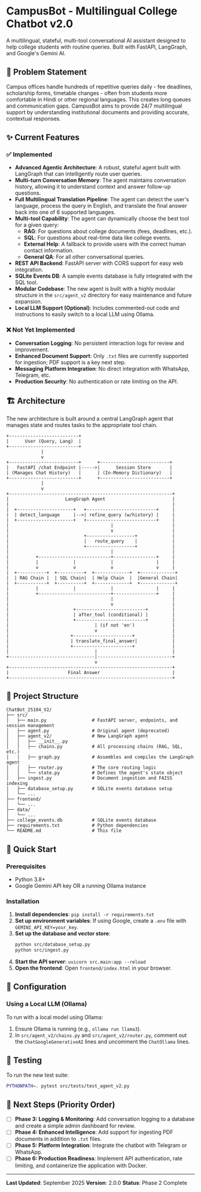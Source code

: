 # CampusBot - Multilingual College Chatbot v2.0

A multilingual, stateful, multi-tool conversational AI assistant designed to help college students with routine queries. Built with FastAPI, LangGraph, and Google's Gemini AI.

## 🎯 Problem Statement

Campus offices handle hundreds of repetitive queries daily - fee deadlines, scholarship forms, timetable changes - often from students more comfortable in Hindi or other regional languages. This creates long queues and communication gaps. CampusBot aims to provide 24/7 multilingual support by understanding institutional documents and providing accurate, contextual responses.

## ✨ Current Features

### ✅ Implemented
- **Advanced Agentic Architecture**: A robust, stateful agent built with LangGraph that can intelligently route user queries.
- **Multi-turn Conversation Memory**: The agent maintains conversation history, allowing it to understand context and answer follow-up questions.
- **Full Multilingual Translation Pipeline**: The agent can detect the user's language, process the query in English, and translate the final answer back into one of 6 supported languages.
- **Multi-tool Capability**: The agent can dynamically choose the best tool for a given query:
    - **RAG**: For questions about college documents (fees, deadlines, etc.).
    - **SQL**: For questions about real-time data like college events.
    - **External Help**: A fallback to provide users with the correct human contact information.
    - **General QA**: For all other conversational queries.
- **REST API Backend**: FastAPI server with CORS support for easy web integration.
- **SQLite Events DB**: A sample events database is fully integrated with the SQL tool.
- **Modular Codebase**: The new agent is built with a highly modular structure in the `src/agent_v2` directory for easy maintenance and future expansion.
- **Local LLM Support (Optional)**: Includes commented-out code and instructions to easily switch to a local LLM using Ollama.

### ❌ Not Yet Implemented
- **Conversation Logging**: No persistent interaction logs for review and improvement.
- **Enhanced Document Support**: Only `.txt` files are currently supported for ingestion; PDF support is a key next step.
- **Messaging Platform Integration**: No direct integration with WhatsApp, Telegram, etc.
- **Production Security**: No authentication or rate limiting on the API.

## 🏗️ Architecture

The new architecture is built around a central LangGraph agent that manages state and routes tasks to the appropriate tool chain.

```
+--------------------------+
|      User (Query, Lang)  |
+--------------------------+
             |
             v
+--------------------------+      +--------------------------+
|   FastAPI /chat Endpoint |----->|      Session Store       |
| (Manages Chat History)   |      | (In-Memory Dictionary)   |
+--------------------------+      +--------------------------+
             |
             v
+-------------------------------------------------------------+
|                     LangGraph Agent                         |
|                                                             |
|  +---------------------+   +--------------------------+     |
|  | detect_language     |-->| refine_query (w/history) |     |
|  +---------------------+   +--------------------------+     |
|                                      |                      |
|                                      v                      |
|                            +------------------+             |
|                            |   route_query    |             |
|                            +------------------+             |
|                                      |                      |
|          +---------------------------+----------------+     |
|          |             |             |                |     |
|          v             v             v                v     |
|  +-----------+  +----------+  +-------------+  +-------------+
|  | RAG Chain |  | SQL Chain|  | Help Chain  |  |General Chain|
|  +-----------+  +----------+  +-------------+  +-------------+
|          |             |             |                |     |
|          +---------------------------+----------------+     |
|                                      |                      |
|                                      v                      |
|                        +--------------------------+         |
|                        | after_tool (conditional) |         |
|                        +--------------------------+         |
|                                | (if not 'en')              |
|                                v                            |
|                       +----------------------+              |
|                       | translate_final_answer|             |
|                       +----------------------+              |
|                                |                            |
+--------------------------------|----------------------------+
                                 v
+-------------------------------------------------------------+
|                      Final Answer                           |
+-------------------------------------------------------------+
```

## 📁 Project Structure

```
ChatBot_25104_V2/
├── src/
│   ├── main.py                 # FastAPI server, endpoints, and session management
│   ├── agent.py                # Original agent (deprecated)
│   ├── agent_v2/               # New LangGraph agent
│   │   ├── __init__.py
│   │   ├── chains.py           # All processing chains (RAG, SQL, etc.)
│   │   ├── graph.py            # Assembles and compiles the LangGraph agent
│   │   ├── router.py           # The core routing logic
│   │   └── state.py            # Defines the agent's state object
│   ├── ingest.py               # Document ingestion and FAISS indexing
│   ├── database_setup.py       # SQLite events database setup
│   └── ...
├── frontend/
│   └── ...
├── data/
│   └── ...
├── college_events.db           # SQLite events database
├── requirements.txt            # Python dependencies
└── README.md                   # This file
```

## 🚀 Quick Start

### Prerequisites
- Python 3.8+
- Google Gemini API key OR a running Ollama instance

### Installation
1.  **Install dependencies**: `pip install -r requirements.txt`
2.  **Set up environment variables**: If using Google, create a `.env` file with `GEMINI_API_KEY=your_key`.
3.  **Set up the database and vector store**:
    ```bash
    python src/database_setup.py
    python src/ingest.py
    ```
4.  **Start the API server**: `uvicorn src.main:app --reload`
5.  **Open the frontend**: Open `frontend/index.html` in your browser.

## 🔧 Configuration

### Using a Local LLM (Ollama)
To run with a local model using Ollama:
1.  Ensure Ollama is running (e.g., `ollama run llama3`).
2.  In `src/agent_v2/chains.py` and `src/agent_v2/router.py`, comment out the `ChatGoogleGenerativeAI` lines and uncomment the `ChatOllama` lines.

## 🧪 Testing
To run the new test suite:
```bash
PYTHONPATH=. pytest src/tests/test_agent_v2.py
```

## 🎯 Next Steps (Priority Order)

- [ ] **Phase 3: Logging & Monitoring**: Add conversation logging to a database and create a simple admin dashboard for review.
- [ ] **Phase 4: Enhanced Intelligence**: Add support for ingesting PDF documents in addition to `.txt` files.
- [ ] **Phase 5: Platform Integration**: Integrate the chatbot with Telegram or WhatsApp.
- [ ] **Phase 6: Production Readiness**: Implement API authentication, rate limiting, and containerize the application with Docker.

---

**Last Updated**: September 2025
**Version**: 2.0.0
**Status**: Phase 2 Complete
